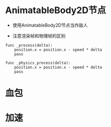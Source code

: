 # AnimatableBody2D节点

- 使用AnimatableBody2D节点当作敌人

- 注意渲染帧和物理帧的区别
```
func _process(delta):
	position.x = position.x - speed * delta
	pass

func _physics_process(delta):
	position.x = position.x - speed * delta
	pass
```

# 血包

# 加速
